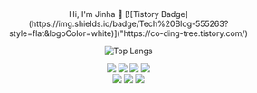 <div align="center">
Hi, I'm Jinha 👋
[![Tistory Badge](https://img.shields.io/badge/Tech%20Blog-555263?style=flat&logoColor=white)]("https://co-ding-tree.tistory.com/)
  
![Top Langs](https://github-readme-stats.vercel.app/api/top-langs/?username=KangJinha&langs_count=8&layout=compact&theme=tokyonight)
<!--![Jinha's github stats](https://github-readme-stats.vercel.app/api?username=KangJinha&show_icons=true) -->
<!--![Jinha's github stats](https://github-readme-stats.vercel.app/api?username=K-Junyyy&show_icons=true&theme=tokyonight)  -->
<div align="center">
<img src="https://img.shields.io/badge/JavaScript-F7DF1E?style=for-the-badge&logo=JavaScript&logoColor=white"/> <img src="https://img.shields.io/badge/Java-ED8B00?style=for-the-badge&logo=openjdk&logoColor=white"/> 
<img src="https://img.shields.io/badge/Spring-6DB33F?style=for-the-badge&logo=spring&logoColor=white"/> <img src="https://img.shields.io/badge/Oracle-F80000?style=for-the-badge&logo=Oracle&logoColor=white"/>
</div>
<div align="center">
<img src="https://img.shields.io/badge/React-20232A?style=for-the-badge&logo=react&logoColor=61DAFB"/> <img src="https://img.shields.io/badge/C%23-239120?style=for-the-badge&logo=c-sharp&logoColor=white"/> 
<img src="https://img.shields.io/badge/Unity-100000?style=for-the-badge&logo=unity&logoColor=white"/>
</div>





<!--
**KangJinha/KangJinha** is a ✨ _special_ ✨ repository because its `README.md` (this file) appears on your GitHub profile.

Here are some ideas to get you started:

- 🔭 I’m currently working on ...
- 🌱 I’m currently learning ...
- 👯 I’m looking to collaborate on ...
- 🤔 I’m looking for help with ...
- 💬 Ask me about ...
- 📫 How to reach me: ...
- 😄 Pronouns: ...
- ⚡ Fun fact: ...
-->
